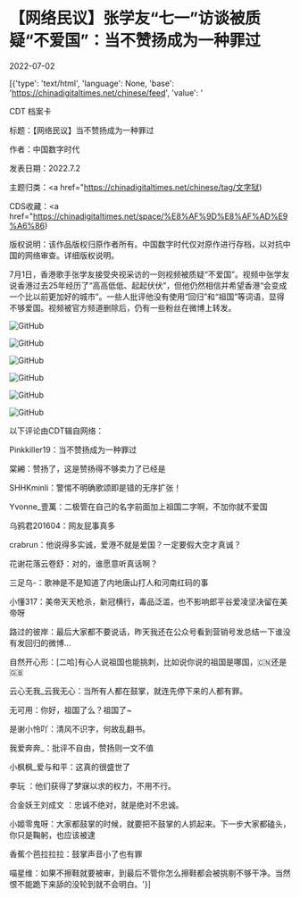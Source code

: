 # 【网络民议】张学友“七一”访谈被质疑“不爱国”：当不赞扬成为一种罪过

2022-07-02

[{'type': 'text/html', 'language': None, 'base': 'https://chinadigitaltimes.net/chinese/feed', 'value': '

CDT 档案卡

标题：【网络民议】当不赞扬成为一种罪过

作者：中国数字时代

发表日期：2022.7.2

主题归类：<a href="https://chinadigitaltimes.net/chinese/tag/文字狱)

CDS收藏：<a href="https://chinadigitaltimes.net/space/%E8%AF%9D%E8%AF%AD%E9%A6%86)

版权说明：该作品版权归原作者所有。中国数字时代仅对原作进行存档，以对抗中国的网络审查。详细版权说明。





7月1日，香港歌手张学友接受央视采访的一则视频被质疑“不爱国”。视频中张学友说香港过去25年经历了“高高低低、起起伏伏”，但他仍然相信并希望香港“会变成一个比以前更加好的城市”。一些人批评他没有使用“回归”和“祖国”等词语，显得不够爱国。视频被官方频道删除后，仍有一些粉丝在微博上转发。



![GitHub](https://chinadigitaltimes.net/chinese/files/2022/07/download.jpeg)

![GitHub](https://chinadigitaltimes.net/chinese/files/2022/07/FireShot-Capture-078weibo.com_.png)

![GitHub](https://chinadigitaltimes.net/chinese/files/2022/07/4442aefegy1h3sggmkjcpj20w80rw0uw.jpg)

![GitHub](https://chinadigitaltimes.net/chinese/files/2022/07/4442aefegy1h3sggnje4qj20do0ob0uj.jpg)

![GitHub](https://chinadigitaltimes.net/chinese/files/2022/07/4442aefegy1h3sggo5odjj20ny0rw0uh.jpg)

![GitHub](https://chinadigitaltimes.net/chinese/files/2022/07/4442aefegy1h3sggnu8kkj20g60hpmy4.jpg)

以下评论由CDT辑自网络：



Pinkkiller19：当不赞扬成为一种罪过

棠緗：赞扬了，这是赞扬得不够卖力了已经是

SHHKminli：警惕不明确歌颂即是错的无序扩张！

Yvonne_壹萬：二极管在自己的名字前面加上祖国二字啊，不加你就不爱国

乌鸦君201604：网友屁事真多

crabrun：他说得多实诚，爱港不就是爱国？一定要假大空才真诚？

花谢花落云卷舒：对的，谁愿意听真话啊？

三足乌-：歌神是不是知道了内地唐山打人和河南红码的事

小懂317：美帝天天枪杀，新冠横行，毒品泛滥，也不影响郎平谷爱凌坚决留在美帝呀

路过的彼岸：最后大家都不要说话，昨天我还在公众号看到营销号发总结一下谁没有发回归的微博…

自然开心形：[二哈]有心人说祖国也能挑刺，比如说你说的祖国是哪国，🇨🇳还是🇬🇧

云心无我_云我无心：当所有人都在鼓掌，就连先停下来的人都有罪。

无可用：你好，祖国了么？祖国了~

是谢小怜吖：清风不识字，何故乱翻书。

我爱奔奔_：批评不自由，赞扬则一文不值

小枫枫_爱与和平：这真的很盛世了

李玩 ：他们获得了梦寐以求的权力，不用不行。

合金妖王刘成文 ：忠诚不绝对，就是绝对不忠诚。

小姬零鬼呀：大家都鼓掌的时候，就要把不鼓掌的人抓起来。下一步大家都磕头，你只是鞠躬，也应该被逮

香蕉个芭拉拉拉：鼓掌声音小了也有罪

喵星维：如果不擦鞋就要被审，到最后不管你怎么擦鞋都会被挑剔不够干净。当然恨不能跪下来舔的没轮到就不会明白。'}]